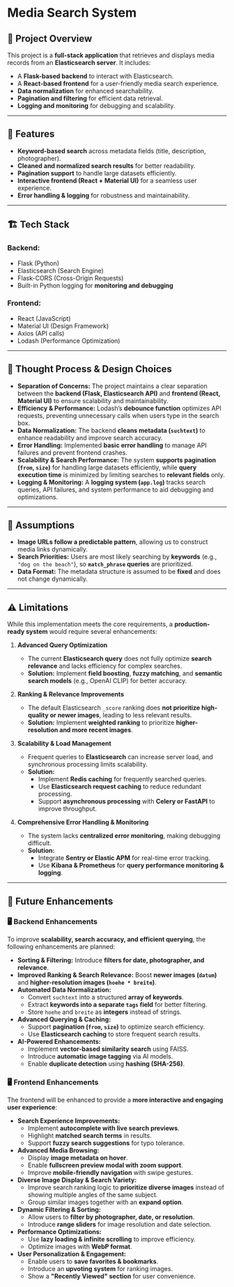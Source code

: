# Media Search System

## 📖 Project Overview
This project is a **full-stack application** that retrieves and displays media records from an **Elasticsearch server**. It includes:
- A **Flask-based backend** to interact with Elasticsearch.
- A **React-based frontend** for a user-friendly media search experience.
- **Data normalization** for enhanced searchability.
- **Pagination and filtering** for efficient data retrieval.
- **Logging and monitoring** for debugging and scalability.

---

## 🚀 Features
- **Keyword-based search** across metadata fields (title, description, photographer).  
- **Cleaned and normalized search results** for better readability.  
- **Pagination support** to handle large datasets efficiently.  
- **Interactive frontend (React + Material UI)** for a seamless user experience.  
- **Error handling & logging** for robustness and maintainability.  

---

## 🏗️ Tech Stack
### **Backend:**  
- Flask (Python)  
- Elasticsearch (Search Engine)  
- Flask-CORS (Cross-Origin Requests)  
- Built-in Python logging for **monitoring and debugging**  

### **Frontend:**  
- React (JavaScript)  
- Material UI (Design Framework)  
- Axios (API calls)  
- Lodash (Performance Optimization)  

---

## 📝 Thought Process & Design Choices

- **Separation of Concerns:** The project maintains a clear separation between the **backend (Flask, Elasticsearch API)** and **frontend (React, Material UI)** to ensure scalability and maintainability.  
- **Efficiency & Performance:** Lodash’s **debounce function** optimizes API requests, preventing unnecessary calls when users type in the search box.  
- **Data Normalization:** The backend **cleans metadata (`suchtext`)** to enhance readability and improve search accuracy.  
- **Error Handling:** Implemented **basic error handling** to manage API failures and prevent frontend crashes.  
- **Scalability & Search Performance:** The system **supports pagination (`from`, `size`)** for handling large datasets efficiently, while **query execution time** is minimized by limiting searches to **relevant fields** only.  
- **Logging & Monitoring:** A **logging system (`app.log`)** tracks search queries, API failures, and system performance to aid debugging and optimizations.  

---

## 📌 Assumptions
- **Image URLs follow a predictable pattern**, allowing us to construct media links dynamically.  
- **Search Priorities:** Users are most likely searching by **keywords** (e.g., `"dog on the beach"`), so **`match_phrase` queries** are prioritized.  
- **Data Format:** The metadata structure is assumed to be **fixed** and does not change dynamically.  

---

## ⚠️ Limitations
While this implementation meets the core requirements, a **production-ready system** would require several enhancements:

1. **Advanced Query Optimization**  
   - The current **Elasticsearch query** does not fully optimize **search relevance** and lacks efficiency for complex searches.  
   - **Solution:** Implement **field boosting**, **fuzzy matching**, and **semantic search models** (e.g., OpenAI CLIP) for better accuracy.  

2. **Ranking & Relevance Improvements**  
   - The default Elasticsearch `_score` ranking does **not prioritize high-quality or newer images**, leading to less relevant results.  
   - **Solution:** Implement **weighted ranking** to prioritize **higher-resolution and more recent images**.  

3. **Scalability & Load Management**  
   - Frequent queries to **Elasticsearch** can increase server load, and synchronous processing limits scalability.  
   - **Solution:**  
     - Implement **Redis caching** for frequently searched queries.  
     - Use **Elasticsearch request caching** to reduce redundant processing.  
     - Support **asynchronous processing** with **Celery or FastAPI** to improve throughput.  

4. **Comprehensive Error Handling & Monitoring**  
   - The system lacks **centralized error monitoring**, making debugging difficult.  
   - **Solution:**  
     - Integrate **Sentry or Elastic APM** for real-time error tracking.  
     - Use **Kibana & Prometheus** for **query performance monitoring & logging**.  

---

## 🚀 Future Enhancements  

### 🖥️ Backend Enhancements
To improve **scalability, search accuracy, and efficient querying**, the following enhancements are planned:  

- **Sorting & Filtering:** Introduce **filters for date, photographer, and relevance**.  
- **Improved Ranking & Search Relevance:** Boost **newer images (`datum`)** and **higher-resolution images (`hoehe * breite`)**.  
- **Automated Data Normalization:**  
  - Convert `suchtext` into a structured **array of keywords**.  
  - Extract **keywords into a separate `tags` field** for better filtering.  
  - Store `hoehe` and `breite` as **integers** instead of strings.  
- **Advanced Querying & Caching:**  
  - Support **pagination (`from`, `size`)** to optimize search efficiency.  
  - Use **Elasticsearch caching** to store frequent search results.  
- **AI-Powered Enhancements:**  
  - Implement **vector-based similarity search** using FAISS.  
  - Introduce **automatic image tagging** via AI models.  
  - Enable **duplicate detection** using **hashing (SHA-256)**.  

### 🖥️ Frontend Enhancements
The frontend will be enhanced to provide a **more interactive and engaging user experience**:  

- **Search Experience Improvements:**  
  - Implement **autocomplete with live search previews**.  
  - Highlight **matched search terms** in results.  
  - Support **fuzzy search suggestions** for typo tolerance.  
- **Advanced Media Browsing:**  
  - Display **image metadata on hover**.  
  - Enable **fullscreen preview modal with zoom support**.  
  - Improve **mobile-friendly navigation** with swipe gestures.  
- **Diverse Image Display & Search Variety:**  
  - Improve search ranking logic to **prioritize diverse images** instead of showing multiple angles of the same subject.  
  - Group similar images together with an **expand option**.  
- **Dynamic Filtering & Sorting:**  
  - Allow users to **filter by photographer, date, or resolution**.  
  - Introduce **range sliders** for image resolution and date selection.  
- **Performance Optimizations:**  
  - Use **lazy loading & infinite scrolling** to improve efficiency.  
  - Optimize images with **WebP format**.  
- **User Personalization & Engagement:**  
  - Enable users to **save favorites & bookmarks**.  
  - Introduce an **upvoting system** for ranking images.  
  - Show a **"Recently Viewed" section** for user convenience.  


